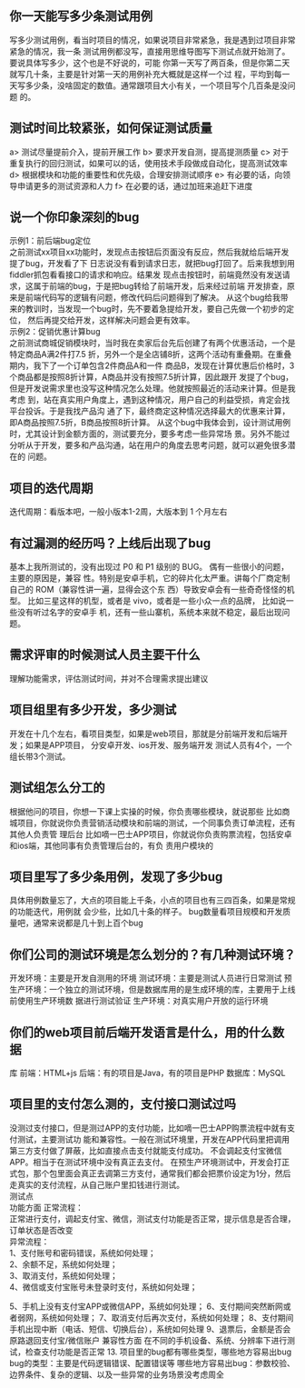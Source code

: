 ##  你一天能写多少条测试用例
写多少测试用例，看当时项目的情况，如果说项目非常紧急，我是遇到过项目非常紧急的情况，我一条
测试用例都没写，直接用思维导图写下测试点就开始测了。要说具体写多少，这个也是不好说的，可能
你第一天写了两百条，但是你第二天就写几十条，主要是针对第一天的用例补充大概就是这样一个过
程，平均到每一天写多少条，没啥固定的数值。通常跟项目大小有关，一个项目写个几百条是没问题
的。

##  测试时间比较紧张，如何保证测试质量
a> 测试尽量提前介入，提前开展工作
b> 要求开发自测，提高提测质量
c> 对于重复执行的回归测试，如果可以的话，使用技术手段做成自动化，提高测试效率
d> 根据模块和功能的重要性和优先级，合理安排测试顺序
e> 有必要的话，向领导申请更多的测试资源和人力
f> 在必要的话，通过加班来追赶下进度

##  说一个你印象深刻的bug
示例1：前后端bug定位  
之前测试xx项目xx功能时，发现点击按钮后页面没有反应，然后我就给后端开发提了bug，开发看了下
日志说没有看到请求日志，就把bug打回了。后来我想到用fiddler抓包看看接口的请求和响应。结果发
现点击按钮时，前端竟然没有发送请求，这属于前端的bug，于是把bug转给了前端开发，后来经过前端
开发排查，原来是前端代码写的逻辑有问题，修改代码后问题得到了解决。
从这个bug给我带来的教训时，当发现一个bug时，先不要着急提给开发，要自己先做一个初步的定位，
然后再提交给开发，这样解决问题会更有效率。  
示例2：促销优惠计算bug  
之前测试商城促销模块时，当时我在卖家后台先后创建了有两个优惠活动，一个是特定商品A满2件打7.5
折，另外一个是全店铺8折，这两个活动有重叠期。在重叠期内，我下了一个订单包含2件商品A和一件
商品B，发现在计算优惠后价格时，3个商品都是按照8折计算，A商品并没有按照7.5折计算，因此跟开
发提了个bug，但是开发说需求里也没写这种情况怎么处理。他就按照最近的活动来计算。但是我考虑
到，站在真实用户角度上，遇到这种情况，用户自己的利益受损，肯定会找平台投诉。于是我找产品沟
通了下，最终商定这种情况选择最大的优惠来计算，即A商品按照7.5折，B商品按照8折计算。
从这个bug中我体会到，设计测试用例时，尤其设计到金额方面的，测试要充分，要多考虑一些异常场
景。另外不能过分听从于开发，要多和产品沟通，站在用户的角度去思考问题，就可以避免很多潜在的
问题。

##  项目的迭代周期
迭代周期：看版本吧，一般小版本1-2周，大版本到 1 个月左右

##  有过漏测的经历吗？上线后出现了bug
基本上我所测试的，没有出现过 P0 和 P1 级别的 BUG。 偶有一些很小的问题，主要的原因是，兼容
性。特别是安卓手机，它的碎片化太严重。讲每个厂商定制自己的 ROM（兼容性讲一遍，显得会这个东
西）导致安卓会有一些奇奇怪怪的机型。
比如三星这样的机型，或者是 vivo，或者是一些小众一点的品牌， 比如说一些没有听过名字的安卓手
机，还有一些山寨机，系统本来就不稳定，最后出现问题。

##  需求评审的时候测试人员主要干什么
理解功能需求，评估测试时间，并对不合理需求提出建议

##  项目组里有多少开发，多少测试
开发在十几个左右，看项目类型，如果是web项目，那就是分前端开发和后端开发；如果是APP项目，
分安卓开发、ios开发、服务端开发
测试人员有4个，一个组长带3个测试。

##  测试组怎么分工的
根据他问的项目，你想一下课上实操的时候，你负责哪些模块，就说那些
比如商城项目，你就说你负责营销活动模块和前端的测试，一个同事负责订单流程，还有其他人负责管
理后台
比如嘀一巴士APP项目，你就说你负责购票流程，包括安卓和ios端，其他同事有负责管理后台的，有负
责用户模块的

##  项目里写了多少条用例，发现了多少bug
具体用例数量忘了，大点的项目能上千条，小点的项目也有三四百条，如果是常规的功能迭代，用例就
会少些，比如几十条的样子。
bug数量看项目规模和开发质量吧，通常来说都是几十到上百个bug

##  你们公司的测试环境是怎么划分的？有几种测试环境？
开发环境：主要是开发自测用的环境
测试环境：主要是测试人员进行日常测试
预生产环境：一个独立的测试环境，但是数据库用的是生成环境的库，主要用于上线前使用生产环境数
据进行测试验证
生产环境：对真实用户开放的运行环境

## 你们的web项目前后端开发语言是什么，用的什么数据
库
前端：HTML+js
后端：有的项目是Java，有的项目是PHP
数据库：MySQL

## 项目里的支付怎么测的，支付接口测试过吗
没测过支付接口，但是测过APP的支付功能，比如嘀一巴士APP购票流程中就有支付测试，主要测试功
能和兼容性。一般在测试环境里，开发在APP代码里把调用第三方支付做了屏蔽，比如直接点击支付就能支付成功。
不会调起支付宝微信APP。相当于在测试环境中没有真正去支付。
在预生产环境测试中，开发会打正式包，那个包里面会真正去调第三方支付，通常我们都会把票价设定为1分，然后走真实的支付流程，从自己账户里扣钱进行测试。  
测试点  
功能方面 
正常流程：  
正常进行支付，调起支付宝、微信，测试支付功能是否正常，提示信息是否合理，订单状态是否改变  
异常流程：  
1、支付账号和密码错误，系统如何处理；  
2、余额不足，系统如何处理；  
3、取消支付，系统如何处理；  
4、微信或支付宝账号未登录时支付，系统如何处理；  















5、手机上没有支付宝APP或微信APP，系统如何处理；
6、支付期间突然断网或者弱网，系统如何处理；
7、取消支付后再次支付，系统如何处理；
8、支付期间手机出现中断（电话、短信、切换后台），系统如何处理
9、退票后，金额是否会原路退回支付宝/微信账户
兼容性方面
在不同的手机设备、系统、分辨率下进行测试，检查支付功能是否正常
13. 项目里的bug都有哪些类型，哪些地方容易出bug
bug的类型：主要是代码逻辑错误、配置错误等
哪些地方容易出bug：参数校验、边界条件、复杂的逻辑、以及一些异常的业务场景没考虑周全